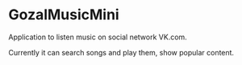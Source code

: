 # GozalMusicMini
Application to listen music on social network VK.com.

Currently it can search songs and play them, show popular content.
